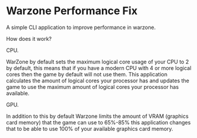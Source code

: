 # Warzone Performance Fix
A simple CLI application to improve performance in warzone.

How does it work?

CPU.

WarZone by default sets the maximum logical core usage of your CPU to 2 by default, this means that if you have a modern CPU with 4 or more logical cores then the game by default will not use them. This application calculates the amount of logical cores your processor has and updates the game to use the maximum amount of logical cores your processor has available.

GPU.

In addition to this by default Warzone limits the amount of VRAM (graphics card memory) that the game can use to 65%-85% this application changes that to be able to use 100% of your available graphics card memory.
